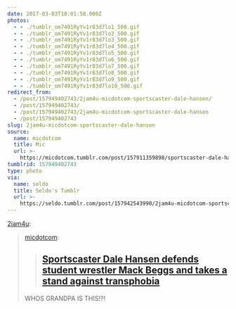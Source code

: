```yaml
---
date: 2017-03-03T18:01:58.000Z
photos:
  - - ./tumblr_om7491RyYv1r83d7lo1_500.gif
  - - ./tumblr_om7491RyYv1r83d7lo2_500.gif
  - - ./tumblr_om7491RyYv1r83d7lo3_500.gif
  - - ./tumblr_om7491RyYv1r83d7lo4_500.gif
  - - ./tumblr_om7491RyYv1r83d7lo5_500.gif
  - - ./tumblr_om7491RyYv1r83d7lo6_500.gif
  - - ./tumblr_om7491RyYv1r83d7lo7_500.gif
  - - ./tumblr_om7491RyYv1r83d7lo8_500.gif
  - - ./tumblr_om7491RyYv1r83d7lo9_500.gif
  - - ./tumblr_om7491RyYv1r83d7lo10_500.gif
redirect_from:
  - /post/157949402743/2jam4u-micdotcom-sportscaster-dale-hansen/
  - /post/157949402743/
  - /post/157949402743/2jam4u-micdotcom-sportscaster-dale-hansen
  - /post/157949402743
slug: 2jam4u-micdotcom-sportscaster-dale-hansen
source:
  name: micdotcom
  title: Mic
  url: >-
    https://micdotcom.tumblr.com/post/157911359898/sportscaster-dale-hansen-defends-student-wrestler
tumblrid: 157949402743
type: photo
via:
  name: seldo
  title: Seldo's Tumblr
  url: >-
    https://seldo.tumblr.com/post/157942543990/2jam4u-micdotcom-sportscaster-dale-hansen
---
```

<p><a href="http://2jam4u.tumblr.com/post/157927658432/micdotcomsportscaster-dale-hansen-defends-student" class="tumblr_blog">2jam4u</a>:</p>

<blockquote>
<p><a href="http://micdotcom.tumblr.com/post/157911359898/sportscaster-dale-hansen-defends-student-wrestler" class="tumblr_blog">micdotcom</a>:</p>
<blockquote><h2><b><a href="http://bit.ly/2mxnMXL">Sportscaster Dale Hansen defends student wrestler Mack Beggs and takes a stand against transphobia</a></b></h2></blockquote>

<p>WHOS GRANDPA IS THIS!?!</p>
</blockquote>
